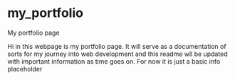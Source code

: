# my_portfolio
My portfolio page

Hi in this webpage is my portfolio page. It will serve as a documentation of sorts for my journey into web development and this readme wll be updated with important information as time goes on. For now it is just a basic info placeholder